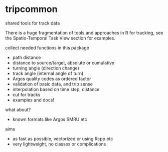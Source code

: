 # tripcommon
shared tools for track data

There is a huge fragmentation of tools and approaches in R for tracking, see the Spatio-Temporal Task View section for examples. 

collect needed functions in this package

- path distance
- distance to source/target, absolute or cumulative
- turning angle (direction change) 
- track angle (internal angle of turn)
- Argos quality codes as ordered factor
- validation of basic data, and trip sense
- interpolation based on time step, distance
- cut for tracks
- examples and docs!


what about?

- known formats like Argos SMRU etc 


aims

- as fast as possible, vectorized or using Rcpp etc
- very lightweight, no classes or complications 
